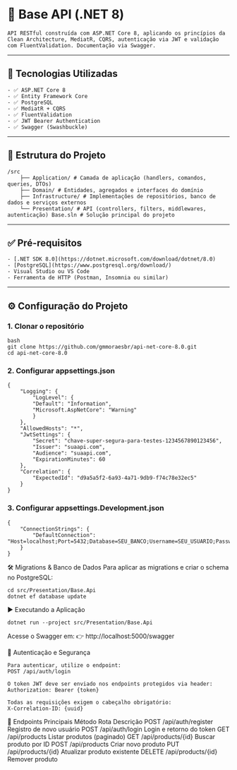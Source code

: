 # 🧱 Base API (.NET 8)

    API RESTful construída com ASP.NET Core 8, aplicando os princípios da Clean Architecture, MediatR, CQRS, autenticação via JWT e validação com FluentValidation. Documentação via Swagger.

---

## 🚀 Tecnologias Utilizadas

    - ✅ ASP.NET Core 8
    - ✅ Entity Framework Core
    - ✅ PostgreSQL
    - ✅ MediatR + CQRS
    - ✅ FluentValidation
    - ✅ JWT Bearer Authentication
    - ✅ Swagger (Swashbuckle)

---

## 📁 Estrutura do Projeto

    /src 
        ├── Application/ # Camada de aplicação (handlers, comandos, queries, DTOs) 
        ├── Domain/ # Entidades, agregados e interfaces do domínio 
        ├── Infrastructure/ # Implementações de repositórios, banco de dados e serviços externos 
        └── Presentation/ # API (controllers, filters, middlewares, autenticação) Base.sln # Solução principal do projeto

---

## ✅ Pré-requisitos

    - [.NET SDK 8.0](https://dotnet.microsoft.com/download/dotnet/8.0)
    - [PostgreSQL](https://www.postgresql.org/download/)
    - Visual Studio ou VS Code
    - Ferramenta de HTTP (Postman, Insomnia ou similar)

---

## ⚙️ Configuração do Projeto

### 1. Clonar o repositório

    bash
    git clone https://github.com/gmmoraesbr/api-net-core-8.0.git
    cd api-net-core-8.0

### 2. Configurar appsettings.json
    {
        "Logging": {
            "LogLevel": {
            "Default": "Information",
            "Microsoft.AspNetCore": "Warning"
            }
        },
        "AllowedHosts": "*",
        "JwtSettings": {
            "Secret": "chave-super-segura-para-testes-1234567890123456",
            "Issuer": "suaapi.com",
            "Audience": "suaapi.com",
            "ExpirationMinutes": 60
        },
        "Correlation": {
            "ExpectedId": "d9a5a5f2-6a93-4a71-9db9-f74c78e32ec5"
        }
    }

### 3. Configurar appsettings.Development.json
    {
        "ConnectionStrings": {
            "DefaultConnection": "Host=localhost;Port=5432;Database=SEU_BANCO;Username=SEU_USUARIO;Password=SUA_SENHA"
        }
    }

🛠️ Migrations & Banco de Dados
Para aplicar as migrations e criar o schema no PostgreSQL:

    cd src/Presentation/Base.Api
    dotnet ef database update

▶️ Executando a Aplicação
    
    dotnet run --project src/Presentation/Base.Api

Acesse o Swagger em:
    👉 http://localhost:5000/swagger

🔐 Autenticação e Segurança

    Para autenticar, utilize o endpoint:
    POST /api/auth/login

    O token JWT deve ser enviado nos endpoints protegidos via header:
    Authorization: Bearer {token}

    Todas as requisições exigem o cabeçalho obrigatório:
    X-Correlation-ID: {uuid}

📌 Endpoints Principais
    Método	Rota	Descrição
    POST	/api/auth/register	Registro de novo usuário
    POST	/api/auth/login	Login e retorno do token
    GET	/api/products	Listar produtos (paginado)
    GET	/api/products/{id}	Buscar produto por ID
    POST	/api/products	Criar novo produto
    PUT	/api/products/{id}	Atualizar produto existente
    DELETE	/api/products/{id}	Remover produto
